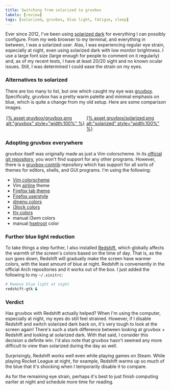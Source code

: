 ```yaml
---
title: Switching from solarized to gruvbox
labels: [review]
tags: [solarized, gruvbox, blue light, fatigue, sleep]
---
```


Ever since 2012, I've been using
[solarized dark](https://github.com/altercation/solarized) for everything I can
possibly configure. From my web browser to my terminal, and everything in
between, I was a solarized user. Alas, I was experiencing regular eye strain,
especially at night, even using solarized dark with low monitor brightness. I
use a large font size (large enough for people to comment on it regularly) and,
as of my recent tests, I have at least 20/20 sight and no known ocular issues.
Still, I was determined I could ease the strain on my eyes.

### Alternatives to solarized
There are too many to list, but one which caught my eye was
[gruvbox](https://github.com/morhetz/gruvbox). Specifically, gruvbox has a
pretty warm palette and minimal emphasis on blue, which is quite a change from
my old setup. Here are some comparison images.

<div style="display:flex">
  <figure style="flex:50%;margin:2px;">
    <a href="{% asset gruvbox/gruvbox.png @path %}" target="_blank">
      {% asset gruvbox/gruvbox.png
               alt:"gruvbox"
               style="width:100%" %}
    </a>
  </figure>
  <figure style="flex:50%;margin:2px;">
    <a href="{% asset gruvbox/solarized.png @path %}" target="_blank">
      {% asset gruvbox/solarized.png
               alt:"solarized"
               style="width:100%" %}
    </a>
  </figure>
</div>

### Adopting gruvbox everywhere
gruvbox itself was originally made as just a Vim colorscheme. In its [official
git repository](https://github.com/morhetz/gruvbox), you won't find support for any
other programs. However, there is a
[gruvbox-contrib](https://github.com/morhetz/gruvbox-contrib) repository which
has support for all sorts of themes for editors, shells, and GUI programs. I'm
using the following:

* [Vim colorscheme](https://github.com/morhetz/gruvbox)
* Vim [airline](https://github.com/vim-airline/vim-airline) theme
* [Firefox tab theme](https://addons.mozilla.org/en-US/thunderbird/addon/gruvbox-dark-medium/)
* [Firefox userstyle](https://userstyles.org/styles/137214/gruvbox-dark-everywhere-global-dark-style)
* [dmenu colors](https://www.reddit.com/r/i3wm/comments/78dtn7/how_to_change_dmenus_default_colors/)
* [i3lock colors](https://github.com/PandorasFox/i3lock-color)
* [tty colors](https://archive.fo/QSYHd)
* manual i3wm colors 
* manual [hsetroot](https://aur.archlinux.org/packages/hsetroot) color

### Further blue light reduction
To take things a step further, I also installed
[Redshift](http://jonls.dk/redshift/), which globally affects the warmth of the
screen's colors based on the time of day. That is, as the sun goes down,
Redshift will gradually make the screen have warmer colors, with the least
amount of blue at night. Redshift is conveniently in the official Arch
repositories and it works out of the box. I just added the following to my
`~/.xinitrc`:

```bash
# Remove blue light at night
redshift-gtk &
```

### Verdict
Has gruvbox with Redshift actually helped? When I'm using the computer,
especially at night, my eyes do still feel strained. However, if I disable
Redshift and switch solarized dark back on, it's very tough to look at the
screen again! There's such a stark difference between looking at gruvbox +
Redshift and looking at solarized dark. With that said, I consider this decision
a definite win. I'd also note that gruvbox hasn't seemed any more difficult to
view than solarized during the day as well.

Surprisingly, Redshift works well even while playing games on Steam. While
playing Rocket League at night, for example, Redshift warms up so much of the
blue that it's shocking when I temporarily disable it to compare.

As for the remaining eye strain, perhaps it's best to just finish computing
earlier at night and schedule more time for reading.
